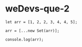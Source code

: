 # weDevs-que-2

```
let arr = [1, 2, 2, 3, 4, 4, 5];

arr = [...new Set(arr)];

console.log(arr);
```
